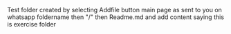 Test folder created by selecting Addfile button main page as sent to you on whatsapp
foldername then "/" then Readme.md and add content saying this is exercise folder

